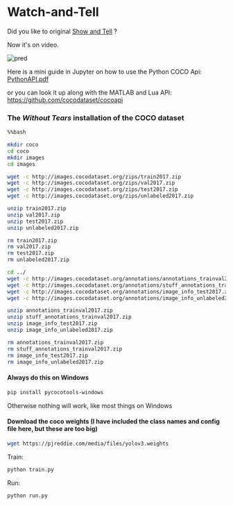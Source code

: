 # Watch-and-Tell

Did you like to original [Show and Tell](https://arxiv.org/abs/1411.4555) ?

Now it's on video.

![pred](https://user-images.githubusercontent.com/81184255/197354068-834c3258-b953-4cf0-b1c2-9ffa6d26d020.gif)

Here is a mini guide in Jupyter on how to use the Python COCO Api: [PythonAPI.pdf](https://github.com/AndreiMoraru123/Watch-and-Tell/files/9844733/PythonAPI.pdf)

or you can look it up along with the MATLAB and Lua API: https://github.com/cocodataset/cocoapi

### The ___Without Tears___ installation of the COCO dataset

```bash
%%bash

mkdir coco
cd coco
mkdir images
cd images

wget -c http://images.cocodataset.org/zips/train2017.zip
wget -c http://images.cocodataset.org/zips/val2017.zip
wget -c http://images.cocodataset.org/zips/test2017.zip
wget -c http://images.cocodataset.org/zips/unlabeled2017.zip

unzip train2017.zip
unzip val2017.zip
unzip test2017.zip
unzip unlabeled2017.zip

rm train2017.zip
rm val2017.zip
rm test2017.zip
rm unlabeled2017.zip

cd ../
wget -c http://images.cocodataset.org/annotations/annotations_trainval2017.zip
wget -c http://images.cocodataset.org/annotations/stuff_annotations_trainval2017.zip
wget -c http://images.cocodataset.org/annotations/image_info_test2017.zip
wget -c http://images.cocodataset.org/annotations/image_info_unlabeled2017.zip

unzip annotations_trainval2017.zip
unzip stuff_annotations_trainval2017.zip
unzip image_info_test2017.zip
unzip image_info_unlabeled2017.zip

rm annotations_trainval2017.zip
rm stuff_annotations_trainval2017.zip
rm image_info_test2017.zip
rm image_info_unlabeled2017.zip
```

#### Always do this on Windows

```bash
pip install pycocotools-windows
```

Otherwise nothing will work, like most things on Windows

#### Download the coco weights (I have included the class names and config file here, but these are too big)

```bash
wget https://pjreddie.com/media/files/yolov3.weights
```

Train:

```bash
python train.py
```

Run:

```bash
python run.py
```
